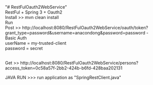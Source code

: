 "# RestFulOauth2WebService" <br/>
RestFul + Spring 3 + Oauth2
<br/>
Install >> mvn clean install
<br/>
Run
<br/>
Post >> http://localhost:8080/RestFulOauth2WebService/oauth/token?grant_type=password&username=anacondong&password=password
      - Basic Auth <br/>
      userName =  my-trusted-client<br/>
      password =  secret
      
<br/>      
Get >> http://localhost:8080/RestFulOauth2WebService/persons?access_token=0c58a57f-2bb2-424b-b6fd-428baa202131



JAVA RUN >>> run application as "SpringRestClient.java"